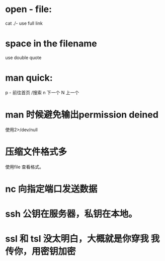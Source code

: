 # open - file:
cat ./-
use full link
# space in the filename
use double quote
# man quick:
p - 前往首页
/搜索
n 下一个 N 上一个
# man 时候避免输出permission deined
使用2>/dev/null

# 压缩文件格式多
使用file 查看格式。
# nc 向指定端口发送数据
# ssh 公钥在服务器，私钥在本地。
# ssl 和 tsl 没太明白，大概就是你穿我 我传你，用密钥加密

